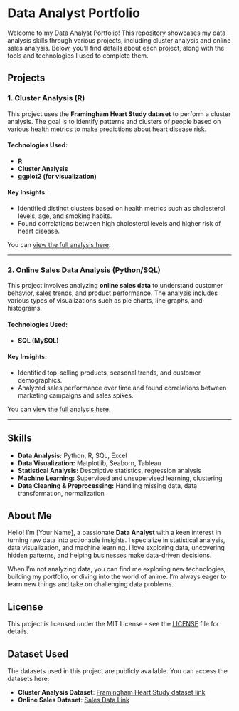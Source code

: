 # Data Analyst Portfolio

Welcome to my Data Analyst Portfolio! This repository showcases my data analysis skills through various projects, including cluster analysis and online sales analysis. Below, you’ll find details about each project, along with the tools and technologies I used to complete them.

## Projects

### 1. **Cluster Analysis (R)**
This project uses the **Framingham Heart Study dataset** to perform a cluster analysis. The goal is to identify patterns and clusters of people based on various health metrics to make predictions about heart disease risk.

#### Technologies Used:
- **R**
- **Cluster Analysis**
- **ggplot2 (for visualization)**

#### Key Insights:
- Identified distinct clusters based on health metrics such as cholesterol levels, age, and smoking habits.
- Found correlations between high cholesterol levels and higher risk of heart disease.

You can [view the full analysis here](link-to-project).

---

### 2. **Online Sales Data Analysis (Python/SQL)**
This project involves analyzing **online sales data** to understand customer behavior, sales trends, and product performance. The analysis includes various types of visualizations such as pie charts, line graphs, and histograms.

#### Technologies Used:
- **SQL (MySQL)**


#### Key Insights:
- Identified top-selling products, seasonal trends, and customer demographics.
- Analyzed sales performance over time and found correlations between marketing campaigns and sales spikes.

You can [view the full analysis here](link-to-project).

---

## Skills

- **Data Analysis:** Python, R, SQL, Excel
- **Data Visualization:** Matplotlib, Seaborn, Tableau
- **Statistical Analysis:** Descriptive statistics, regression analysis
- **Machine Learning:** Supervised and unsupervised learning, clustering
- **Data Cleaning & Preprocessing:** Handling missing data, data transformation, normalization

## About Me

Hello! I’m [Your Name], a passionate **Data Analyst** with a keen interest in turning raw data into actionable insights. I specialize in statistical analysis, data visualization, and machine learning. I love exploring data, uncovering hidden patterns, and helping businesses make data-driven decisions.

When I’m not analyzing data, you can find me exploring new technologies, building my portfolio, or diving into the world of anime. I’m always eager to learn new things and take on challenging data problems.


## License

This project is licensed under the MIT License - see the [LICENSE](LICENSE) file for details.

## Dataset Used

The datasets used in this project are publicly available. You can access the datasets here:
- **Cluster Analysis Dataset**: [Framingham Heart Study dataset link](dataset-link)
- **Online Sales Dataset**: [Sales Data Link](dataset-link)

